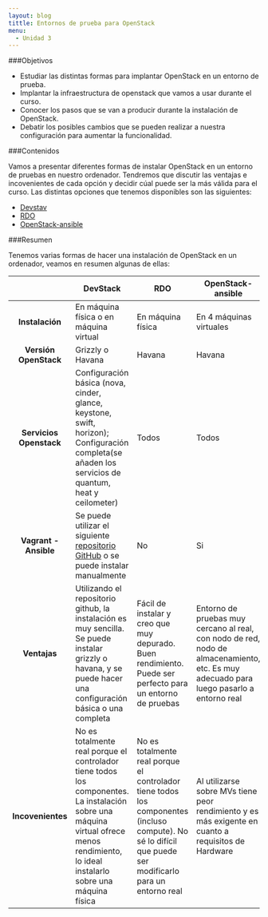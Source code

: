 ```yaml
---
layout: blog
tittle: Entornos de prueba para OpenStack
menu:
  - Unidad 3
---
```

###Objetivos

* Estudiar las distintas formas para implantar OpenStack en un entorno de prueba.
* Implantar la infraestructura de openstack que vamos a usar durante el curso.
* Conocer los pasos que se van a producir durante la instalación de OpenStack.
* Debatir los posibles cambios que se pueden realizar a nuestra configuración para aumentar la funcionalidad.

###Contenidos

Vamos a presentar diferentes formas de instalar OpenStack en un entorno de pruebas en nuestro ordenador. Tendremos que discutir las ventajas e incovenientes de cada opción y decidir cúal puede ser la más válida para el curso. Las distintas opciones que tenemos disponibles son las siguientes:

* [Devstav](devstack)
* [RDO](rdo)
* [OpenStack-ansible](openstack-ansible)


###Resumen

Tenemos varias formas de hacer una instalación de OpenStack en un ordenador, veamos en resumen algunas de ellas:

|     |DevStack|RDO|OpenStack-ansible|
|:---:|--------|---|-----------------|
|**Instalación**|En máquina física o en máquina virtual|En máquina física|En 4 máquinas virtuales|
|**Versión OpenStack**|Grizzly o Havana|Havana|Havana|
|**Servicios Openstack**|Configuración básica (nova, cinder, glance, keystone, swift, horizon); Configuración completa(se añaden los servicios de quantum, heat y ceilometer)|Todos|Todos|
|**Vagrant - Ansible**|Se puede utilizar el siguiente [repositorio GitHub](https://github.com/xiaohanyu/vagrant-ansible-devstack) o se puede instalar manualmente|No|Si|
|**Ventajas**|Utilizando el repositorio github, la instalación es muy sencilla. Se puede instalar grizzly o havana, y se puede hacer una configuración básica o una completa|Fácil de instalar y creo que muy depurado. Buen rendimiento. Puede ser perfecto para un entorno de pruebas|Entorno de pruebas muy cercano al real, con nodo de red, nodo de almacenamiento, etc. Es muy adecuado para luego pasarlo a entorno real|
|**Incovenientes**|No es totalmente real porque el controlador tiene todos los componentes. La instalación sobre una máquina virtual ofrece menos rendimiento, lo ideal instalarlo sobre una máquina física|No es totalmente real porque el controlador tiene todos los componentes (incluso compute). No sé lo difícil que puede ser modificarlo para un entorno real|Al utilizarse sobre MVs tiene peor rendimiento y es más exigente en cuanto a requisitos de Hardware|

